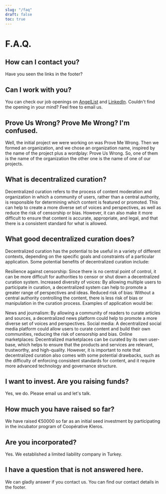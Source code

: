 ```yaml
---
slug: "/faq"
draft: false
toc: true
---
```


# F.A.Q.

## How can I contact you?

Have you seen the links in the footer?

## Can I work with you?

You can check our job openings on [AngelList](https://angel.co/company/prove-us-wrong) and [LinkedIn](https://www.linkedin.com/company/prove-us-wrong/). Couldn't find the opening 
in your mind? Feel free to email us.

## Prove Us Wrong? Prove Me Wrong? I'm confused.

Well, the initial project we were working on was Prove Me Wrong. Then we formed an organization, and we chose an organization name, inspired by the name of the project plus a wordplay: Prove Us Wrong. So, one of them is the name of the organization the other one is the name of one of our projects.

## What is decentralized curation?

Decentralized curation refers to the process of content moderation and organization in which a community of users, rather than a central authority, is responsible for determining which content is featured or promoted. This can help to create a more diverse set of voices and perspectives, as well as reduce the risk of censorship or bias. However, it can also make it more difficult to ensure that content is accurate, appropriate, and legal, and that there is a consistent standard for what is allowed.

## What good decentralized curation does?

Decentralized curation has the potential to be useful in a variety of different contexts, depending on the specific goals and constraints of a particular application. Some potential benefits of decentralized curation include:

Resilience against censorship: Since there is no central point of control, it can be more difficult for authorities to censor or shut down a decentralized curation system.
Increased diversity of voices: By allowing multiple users to participate in curation, a decentralized system can help to promote a greater range of perspectives and ideas.
Reduced risk of bias: Without a central authority controlling the content, there is less risk of bias or manipulation in the curation process.
Examples of application would be:

News and journalism: By allowing a community of readers to curate articles and sources, a decentralized news platform could help to promote a more diverse set of voices and perspectives.
Social media: A decentralized social media platform could allow users to curate content and build their own communities, reducing the risk of censorship and bias.
Online marketplaces: Decentralized marketplaces can be curated by its own user-base, which helps to ensure that the products and services are relevant, trustworthy, and high-quality.
However, it is important to note that decentralized curation also comes with some potential drawbacks, such as the difficulty of enforcing consistent standards for content, and it require more advanced technology and governance structure.

## I want to invest. Are you raising funds?

Yes, we do. Please email us and let's talk.

## How much you have raised so far?

We have raised €50000 so far as an initial seed investment by participating in the incubator program of Coopérative Kleros.

## Are you incorporated?

Yes. We established a limited liability company in Turkey.

## I have a question that is not answered here.

We can gladly answer if you contact us. You can find our contact details in the footer.